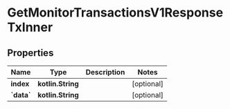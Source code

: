 
# GetMonitorTransactionsV1ResponseTxInner

## Properties
Name | Type | Description | Notes
------------ | ------------- | ------------- | -------------
**index** | **kotlin.String** |  |  [optional]
**&#x60;data&#x60;** | **kotlin.String** |  |  [optional]



